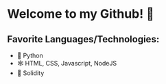 # Welcome to my Github! 👋

## Favorite Languages/Technologies:
- 🐍 Python
- 🕸 HTML, CSS, Javascript, NodeJS
- 🔗 Solidity
